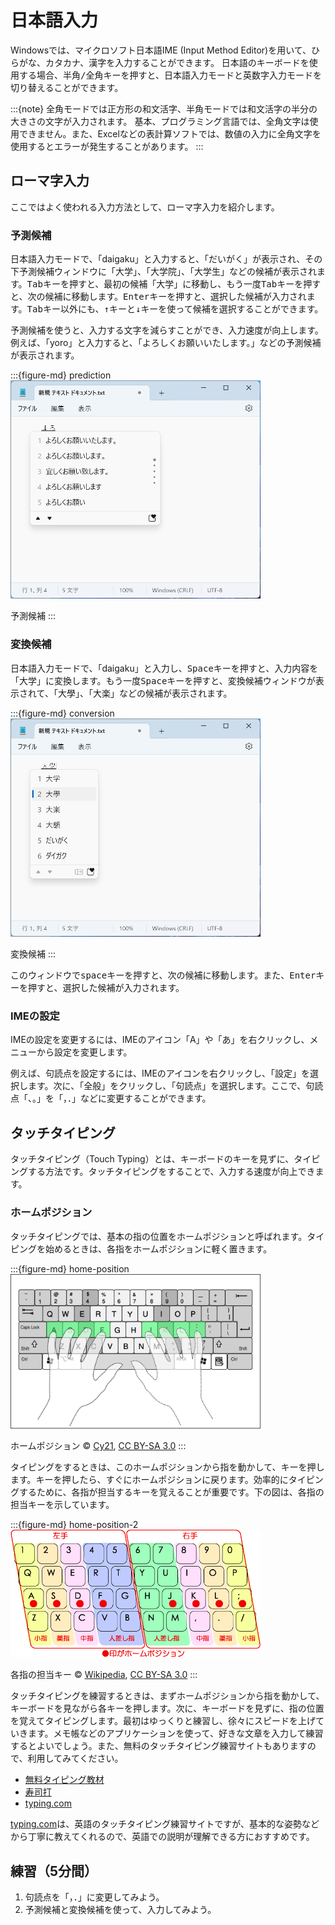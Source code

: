 # 日本語入力

Windowsでは、マイクロソフト日本語IME (Input Method Editor)を用いて、ひらがな、カタカナ、漢字を入力することができます。
日本語のキーボードを使用する場合、<kbd>半角/全角</kbd>キーを押すと、日本語入力モードと英数字入力モードを切り替えることができます。

:::{note}
全角モードでは正方形の和文活字、半角モードでは和文活字の半分の大きさの文字が入力されます。
基本、プログラミング言語では、全角文字は使用できません。また、Excelなどの表計算ソフトでは、数値の入力に全角文字を使用するとエラーが発生することがあります。
:::

## ローマ字入力

ここではよく使われる入力方法として、ローマ字入力を紹介します。

### 予測候補

日本語入力モードで、「daigaku」と入力すると、「だいがく」が表示され、その下予測候補ウィンドウに「大学」、「大学院」、「大学生」などの候補が表示されます。<kbd>Tab</kbd>キーを押すと、最初の候補「大学」に移動し、もう一度<kbd>Tab</kbd>キーを押すと、次の候補に移動します。<kbd>Enter</kbd>キーを押すと、選択した候補が入力されます。<kbd>Tab</kbd>キー以外にも、<kbd>↑</kbd>キーと<kbd>↓</kbd>キーを使って候補を選択することができます。

予測候補を使うと、入力する文字を減らすことができ、入力速度が向上します。例えば、「yoro」と入力すると、「よろしくお願いいたします。」などの予測候補が表示されます。

:::{figure-md} prediction
<img src="./images/ime/prediction.png" alt="予測候補" width="400px">

予測候補
:::

### 変換候補

日本語入力モードで、「daigaku」と入力し、<kbd>Space</kbd>キーを押すと、入力内容を「大学」に変換します。もう一度<kbd>Space</kbd>キーを押すと、変換候補ウィンドウが表示されて、「大學」、「大楽」などの候補が表示されます。

:::{figure-md} conversion
<img src="./images/ime/conversion.png" alt="変換候補" width="400px">

変換候補
:::

このウィンドウで<kbd>space</kbd>キーを押すと、次の候補に移動します。また、<kbd>Enter</kbd>キーを押すと、選択した候補が入力されます。

### IMEの設定

IMEの設定を変更するには、IMEのアイコン「A」や「あ」を右クリックし、メニューから設定を変更します。

例えば、句読点を設定するには、IMEのアイコンを右クリックし、「設定」を選択します。次に、「全般」をクリックし、「句読点」を選択します。ここで、句読点「、。」を「，．」などに変更することができます。

## タッチタイピング

タッチタイピング（Touch Typing）とは、キーボードのキーを見ずに、タイピングする方法です。タッチタイピングをすることで、入力する速度が向上できます。

### ホームポジション

タッチタイピングでは、基本の指の位置をホームポジションと呼ばれます。タイピングを始めるときは、各指をホームポジションに軽く置きます。

:::{figure-md} home-position
<img src="./images/ime/home-position.svg" alt="ホームポジション" width="400px">

ホームポジション © [Cy21](https://commons.wikimedia.org/wiki/User:Cy21), [CC BY-SA 3.0](https://creativecommons.org/licenses/by-sa/3.0/deed.en)
:::

タイピングをするときは、このホームポジションから指を動かして、キーを押します。キーを押したら、すぐにホームポジションに戻ります。効率的にタイピングするために、各指が担当するキーを覚えることが重要です。下の図は、各指の担当キーを示しています。

:::{figure-md} home-position-2
<img src="./images/ime/home-position-2.png" alt="ホームポジション" width="400px">

各指の担当キー © [Wikipedia](https://commons.wikimedia.org/wiki/File:TouchTyping_HomePosition_QWERTY.png), [CC BY-SA 3.0](https://creativecommons.org/licenses/by-sa/3.0/deed.en)
:::

タッチタイピングを練習するときは、まずホームポジションから指を動かして、キーボードを見ながら各キーを押します。次に、キーボードを見ずに、指の位置を覚えてタイピングします。最初はゆっくりと練習し、徐々にスピードを上げていきます。メモ帳などのアプリケーションを使って、好きな文章を入力して練習するとよいでしょう。また、無料のタッチタイピング練習サイトもありますので、利用してみてください。

- [無料タイピング教材](https://manabi.benesse.ne.jp/gakushu/typing/)
- [寿司打](https://sushida.net)
- [typing.com](https://www.typing.com/)

[typing.com](https://www.typing.com/)は、英語のタッチタイピング練習サイトですが、基本的な姿勢などから丁寧に教えてくれるので、英語での説明が理解できる方におすすめです。

## 練習（5分間）
1. 句読点を「，．」に変更してみよう。
2. 予測候補と変換候補を使って、入力してみよう。
